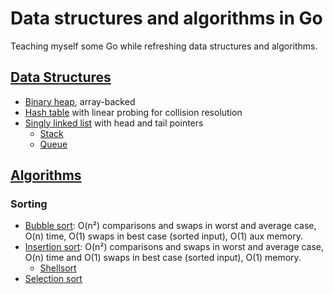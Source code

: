 # Data structures and algorithms in Go

Teaching myself some Go while refreshing data structures and algorithms.

## [Data Structures](pkg/ds/)

* [Binary heap](pkg/ds/binary_heap.go), array-backed
* [Hash table](pkg/ds/hash_table.go) with linear probing for collision resolution
* [Singly linked list](pkg/ds/singly_linked_list.go) with head and tail pointers
  * [Stack](pkg/ds/stack.go)
  * [Queue](pkg/ds/queue.go)

## [Algorithms](pkg/algs/)

### Sorting

* [Bubble sort](pkg/algs/bubble_sort.go): O(n²) comparisons and swaps in worst and average case, O(n) time, O(1) swaps in best case (sorted input), O(1) aux memory.
* [Insertion sort](pkg/algs/insertion_sort.go): O(n²) comparisons and swaps in worst and average case, O(n) time and O(1) swaps in best case (sorted input), O(1) memory. 
  * [Shellsort](pkg/algs/insertion_sort.go)
* [Selection sort](pkg/algs/selection_sort.go)